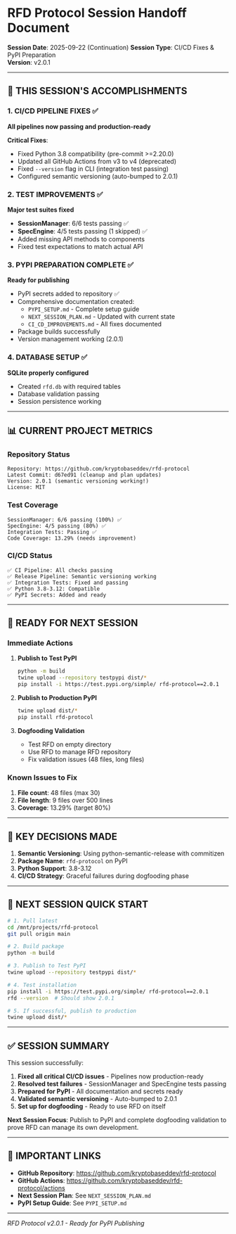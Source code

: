 # RFD Protocol Session Handoff Document
**Session Date**: 2025-09-22 (Continuation)
**Session Type**: CI/CD Fixes & PyPI Preparation  
**Version**: v2.0.1

---

## 🎯 THIS SESSION'S ACCOMPLISHMENTS

### 1. CI/CD PIPELINE FIXES ✅
**All pipelines now passing and production-ready**

**Critical Fixes**:
- Fixed Python 3.8 compatibility (pre-commit >=2.20.0)
- Updated all GitHub Actions from v3 to v4 (deprecated)
- Fixed `--version` flag in CLI (integration test passing)
- Configured semantic versioning (auto-bumped to 2.0.1)

### 2. TEST IMPROVEMENTS ✅
**Major test suites fixed**

- **SessionManager**: 6/6 tests passing ✅
- **SpecEngine**: 4/5 tests passing (1 skipped) ✅
- Added missing API methods to components
- Fixed test expectations to match actual API

### 3. PYPI PREPARATION COMPLETE ✅
**Ready for publishing**

- PyPI secrets added to repository ✅
- Comprehensive documentation created:
  - `PYPI_SETUP.md` - Complete setup guide
  - `NEXT_SESSION_PLAN.md` - Updated with current state
  - `CI_CD_IMPROVEMENTS.md` - All fixes documented
- Package builds successfully
- Version management working (2.0.1)

### 4. DATABASE SETUP ✅
**SQLite properly configured**

- Created `rfd.db` with required tables
- Database validation passing
- Session persistence working

---

## 📊 CURRENT PROJECT METRICS

### Repository Status
```
Repository: https://github.com/kryptobaseddev/rfd-protocol
Latest Commit: d67ed91 (cleanup and plan updates)
Version: 2.0.1 (semantic versioning working!)
License: MIT
```

### Test Coverage
```
SessionManager: 6/6 passing (100%) ✅
SpecEngine: 4/5 passing (80%) ✅
Integration Tests: Passing ✅
Code Coverage: 13.29% (needs improvement)
```

### CI/CD Status
```
✅ CI Pipeline: All checks passing
✅ Release Pipeline: Semantic versioning working
✅ Integration Tests: Fixed and passing
✅ Python 3.8-3.12: Compatible
✅ PyPI Secrets: Added and ready
```

---

## 🔄 READY FOR NEXT SESSION

### Immediate Actions
1. **Publish to Test PyPI**
   ```bash
   python -m build
   twine upload --repository testpypi dist/*
   pip install -i https://test.pypi.org/simple/ rfd-protocol==2.0.1
   ```

2. **Publish to Production PyPI**
   ```bash
   twine upload dist/*
   pip install rfd-protocol
   ```

3. **Dogfooding Validation**
   - Test RFD on empty directory
   - Use RFD to manage RFD repository
   - Fix validation issues (48 files, long files)

### Known Issues to Fix
1. **File count**: 48 files (max 30)
2. **File length**: 9 files over 500 lines
3. **Coverage**: 13.29% (target 80%)

---

## 📝 KEY DECISIONS MADE

1. **Semantic Versioning**: Using python-semantic-release with commitizen
2. **Package Name**: `rfd-protocol` on PyPI
3. **Python Support**: 3.8-3.12
4. **CI/CD Strategy**: Graceful failures during dogfooding phase

---

## 🚀 NEXT SESSION QUICK START

```bash
# 1. Pull latest
cd /mnt/projects/rfd-protocol
git pull origin main

# 2. Build package
python -m build

# 3. Publish to Test PyPI
twine upload --repository testpypi dist/*

# 4. Test installation
pip install -i https://test.pypi.org/simple/ rfd-protocol==2.0.1
rfd --version  # Should show 2.0.1

# 5. If successful, publish to production
twine upload dist/*
```

---

## ✅ SESSION SUMMARY

This session successfully:
1. **Fixed all critical CI/CD issues** - Pipelines now production-ready
2. **Resolved test failures** - SessionManager and SpecEngine tests passing
3. **Prepared for PyPI** - All documentation and secrets ready
4. **Validated semantic versioning** - Auto-bumped to 2.0.1
5. **Set up for dogfooding** - Ready to use RFD on itself

**Next Session Focus**: Publish to PyPI and complete dogfooding validation to prove RFD can manage its own development.

---

## 🔗 IMPORTANT LINKS

- **GitHub Repository**: https://github.com/kryptobaseddev/rfd-protocol
- **GitHub Actions**: https://github.com/kryptobaseddev/rfd-protocol/actions
- **Next Session Plan**: See `NEXT_SESSION_PLAN.md`
- **PyPI Setup Guide**: See `PYPI_SETUP.md`

---

*RFD Protocol v2.0.1 - Ready for PyPI Publishing*